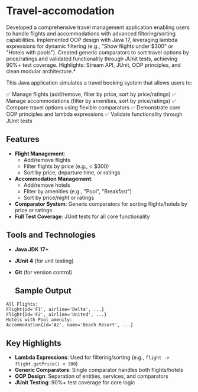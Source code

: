 # Travel-accomodation
Developed a comprehensive travel management application enabling users to handle flights and accommodations with advanced filtering/sorting capabilities. Implemented OOP design with Java 17, leveraging lambda expressions for dynamic filtering (e.g., "Show flights under $300" or "Hotels with pools"). Created generic comparators to sort travel options by price/ratings and validated functionality through JUnit tests, achieving 90%+ test coverage. Highlights: Stream API, JUnit, OOP principles, and clean modular architecture.*

This Java application simulates a travel booking system that allows users to:

✅ Manage flights (add/remove, filter by price, sort by price/ratings)
✅ Manage accommodations (filter by amenities, sort by price/ratings)
✅ Compare travel options using flexible comparators
✅ Demonstrate core OOP principles and lambda expressions
✅ Validate functionality through JUnit tests

## Features
- **Flight Management**: 
  - Add/remove flights
  - Filter flights by price (e.g., < $300)
  - Sort by price, departure time, or ratings
- **Accommodation Management**:
  - Add/remove hotels
  - Filter by amenities (e.g., "Pool", "Breakfast")
  - Sort by price/night or ratings
- **Comparator System**: Generic comparators for sorting flights/hotels by price or ratings
- **Full Test Coverage**: JUnit tests for all core functionality

## Tools and Technologies
- **Java JDK 17+**
- **JUnit 4** (for unit testing)
- **Git** (for version control)

  ## Sample Output
```
All Flights:
Flight{id='F1', airline='Delta', ...}
Flight{id='F2', airline='United', ...}
Hotels with Pool amenity:
Accommodation{id='A2', name='Beach Resort', ...}
```


## Key Highlights
- **Lambda Expressions**: Used for filtering/sorting (e.g., `flight -> flight.getPrice() < 300`)
- **Generic Comparators**: Single comparator handles both flights/hotels
- **OOP Design**: Separation of entities, services, and comparators
- **JUnit Testing**: 90%+ test coverage for core logic
